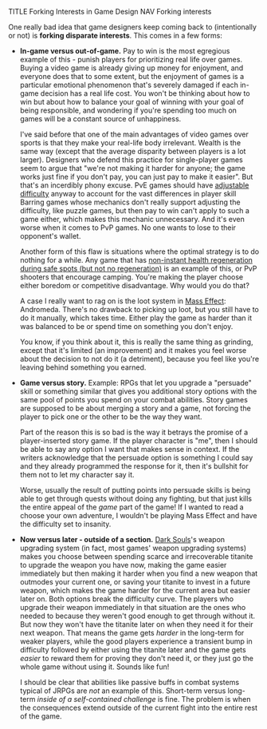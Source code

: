 TITLE Forking Interests in Game Design
NAV Forking interests

One really bad idea that game designers keep coming back to (intentionally or not) is **forking disparate interests**. This comes in a few forms:

* **In-game versus out-of-game.** Pay to win is the most egregious example of this - punish players for prioritizing real life over games. Buying a video game is already giving up money for enjoyment, and everyone does that to some extent, but the enjoyment of games is a particular emotional phenomenon that's severely damaged if each in-game decision has a real life cost. You won't be thinking about how to win but about how to balance your goal of winning with your goal of being responsible, and wondering if you're spending too much on games will be a constant source of unhappiness.

	I've said before that one of the main advantages of video games over sports is that they make your real-life body irrelevant. Wealth is the same way (except that the average disparity between players is a lot larger). Designers who defend this practice for single-player games seem to argue that "we're not making it harder for anyone; the game works just fine if you don't pay, you can just pay to make it easier". But that's an incerdibly phony excuse. PvE games should have [adjustable difficulty](difficulty_settings) anyway to account for the vast differences in player skill <span class="note">Barring games whose mechanics don't really support adjusting the difficulty, like puzzle games, but then pay to win can't apply to such a game either</span>, which makes this mechanic unnecessary. And it's even worse when it comes to PvP games. No one wants to lose to their opponent's wallet.

	Another form of this flaw is situations where the optimal strategy is to do nothing for a while. Any game that has [non-instant health regeneration during safe spots (but not no regeneration)](healing) is an example of this, or PvP shooters that encourage camping. You're making the player choose either boredom or competitive disadvantage. Why would you do that?

	A case I really want to rag on is the loot system in [Mass Effect](/reviews/mass_effect): Andromeda. There's no drawback to picking up loot, but you still have to do it manually, which takes time. Either play the game as harder than it was balanced to be or spend time on something you don't enjoy.

	You know, if you think about it, this is really the same thing as grinding, except that it's limited (an improvement) and it makes you feel worse about the decision to not do it (a detriment), because you feel like you're leaving behind something you earned.

* **Game versus story.** Example: RPGs that let you upgrade a "persuade" skill or something similar that gives you additional story options with the same pool of points you spend on your combat abilities. Story games are supposed to be about merging a story and a game, not forcing the player to pick one or the other to be the way they want.

	Part of the reason this is so bad is the way it betrays the promise of a player-inserted story game. If the player character is "me", then I should be able to say any option I want that makes sense in context. If the writers acknowledge that the persuade option is something I could say and they already programmed the response for it, then it's bullshit for them not to let my character say it.

	Worse, usually the result of putting points into persuade skills is being able to get through quests without doing any fighting, but that just kills the entire appeal of the *game* part of the game! If I wanted to read a choose your own adventure, I wouldn't be playing Mass Effect and have the difficulty set to insanity.

* **Now versus later - outside of a section.** [Dark Souls](/reviews/dark_souls)'s weapon upgrading system (in fact, most games' weapon upgrading systems) makes you choose between spending scarce and irrecoverable titanite to upgrade the weapon you have now, making the game easier immediately but then making it harder when you find a new weapon that outmodes your current one, or saving your titanite to invest in a future weapon, which makes the game harder for the current area but easier later on. Both options break the difficulty curve. The players who upgrade their weapon immediately in that situation are the ones who needed to because they weren't good enough to get through without it. But now they won't have the titanite later on when they need it for their next weapon. That means the game gets *harder* in the long-term for weaker players, while the good players experience a transient bump in difficulty followed by either using the titanite later and the game gets *easier* to reward them for proving they don't need it, or they just go the whole game without using it. Sounds like fun!

	I should be clear that abilities like passive buffs in combat systems typical of JRPGs are *not* an example of this. Short-term versus long-term *inside of a self-contained challenge* is fine. The problem is when the consequences extend outside of the current fight into the entire rest of the game.
